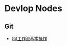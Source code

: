 # Devlop Nodes

## Git
* [Git工作流基本操作](https://github.com/mm541333938/notes/blob/main/Git-devlop-notes.md)
